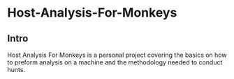 # Host-Analysis-For-Monkeys

## Intro 
Host Analysis For Monkeys is a personal project covering the basics on how to preform analysis on a machine and the methodology needed to conduct hunts.

